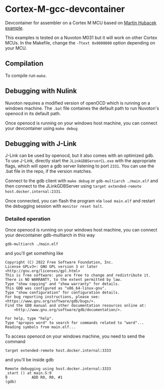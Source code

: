 # Cortex-M-gcc-devcontainer

Devcontainer for assembler on a Cortex M MCU based on [Martin Hubacek example](https://www.martinhubacek.cz/blog/arm-cortex-bare-metal-gcc-assembly-tutorial/).

This examples is tested on a Nuvoton M031 but it will work on other Cortex MCUs. In the Makefile, change the `-Ttext 0x0000000` option depending on your MCU.


## Compilation

To compile run `make`.

## Debugging with Nulink

Nuvoton requires a modified version of openOCD which is running on a windows machine. The `.bat` file containes the default path to run Nuvoton's openocd in its default path. 


Once openocd is running on your windows host machine, you can connect your devcontainer using `make debug`

## Debugging with J-Link

J-Link can be used by openocd, but it also comes with an optimized gdb. To use J-Link, directly start the `JLinkGDBServerCL.exe` with the appropriate flags, which will open a gdb server listening to port `2331`. You can use the .bat file in the repo, if the version matches. 

Connect to the gdb client with `make debug` or `gdb-multiarch ./main.elf` and then connect to the JLinkGDBServer using `target extended-remote host.docker.internal:2331`.

Once connected, you can flash the program via `load main.elf` and restart the debugging session with `monitor reset halt`.

### Detailed operation

Once openocd is running on your windows host machine, you can connect your devcontainer gdb-multiarch in this way

```
gdb-multiarch ./main.elf
```
and you'll get something like
```
Copyright (C) 2022 Free Software Foundation, Inc.
License GPLv3+: GNU GPL version 3 or later <http://gnu.org/licenses/gpl.html>
This is free software: you are free to change and redistribute it.
There is NO WARRANTY, to the extent permitted by law.
Type "show copying" and "show warranty" for details.
This GDB was configured as "x86_64-linux-gnu".
Type "show configuration" for configuration details.
For bug reporting instructions, please see:
<https://www.gnu.org/software/gdb/bugs/>.
Find the GDB manual and other documentation resources online at:
    <http://www.gnu.org/software/gdb/documentation/>.

For help, type "help".
Type "apropos word" to search for commands related to "word"...
Reading symbols from main.elf...
```

To access openocd on your windows machine, you need to send the command
```
target extended-remote host.docker.internal:3333
```
and you'll be inside gdb
```
Remote debugging using host.docker.internal:3333
_start () at main.S:9
9           ADD R0, R0, #1
(gdb) 
```